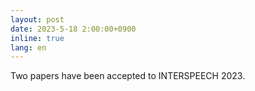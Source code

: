 ```yaml
---
layout: post
date: 2023-5-18 2:00:00+0900
inline: true
lang: en
---
```


Two papers have been accepted to INTERSPEECH 2023.